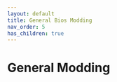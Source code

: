 ```yaml
---
layout: default
title: General Bios Modding
nav_order: 5
has_children: true
---
```


# General Modding
